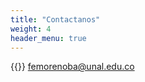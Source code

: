 ```yaml
---
title: "Contactanos"
weight: 4
header_menu: true
---
```


{{<icon class="fa fa-envelope">}}&nbsp;[femorenoba@unal.edu.co](femorenoba@unal.edu.co)





